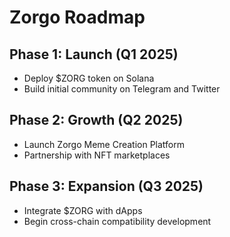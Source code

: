 # Zorgo Roadmap

## Phase 1: Launch (Q1 2025)
- Deploy $ZORG token on Solana
- Build initial community on Telegram and Twitter

## Phase 2: Growth (Q2 2025)
- Launch Zorgo Meme Creation Platform
- Partnership with NFT marketplaces

## Phase 3: Expansion (Q3 2025)
- Integrate $ZORG with dApps
- Begin cross-chain compatibility development
